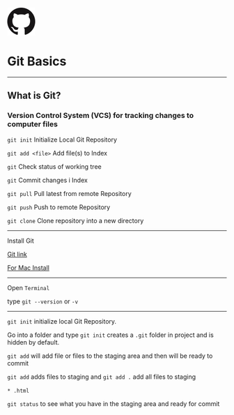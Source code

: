 ![Github logo](GitHub-Mark-64px.png)

# Git Basics

---

## What is Git?

### Version Control System (VCS) for tracking changes to computer files

`git init` Initialize Local Git Repository

`git add <file>` Add file(s) to Index

`git` Check status of working tree

`git` Commit changes i Index

`git pull` Pull latest from remote Repository

`git push` Push to remote Repository

`git clone` Clone repository into a new directory

---

Install Git

[Git link](https://git-scm.com/)

[For Mac Install](https://git-scm.com/download/mac)

---

Open `Terminal`

type `git --version` or `-v`

---

`git init` initialize local Git Repository.

Go into a folder and type `git init` creates a `.git` folder in project and is hidden by default.

`git add` will add file or files to the staging area and then will be ready to commit

`git add` adds files to staging and `git add .` add all files to staging

`* .html`

`git status` to see what you have in the staging area and ready for commit
